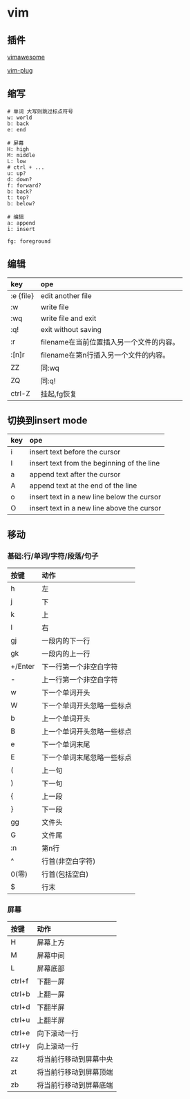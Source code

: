 # vim

## 插件

[vimawesome](https://vimawesome.com/)

[vim-plug](https://github.com/junegunn/vim-plug)

## 缩写

```text
# 单词 大写则跳过标点符号
w: world
b: back
e: end

# 屏幕
H: high
M: middle
L: low
# ctrl + ...
u: up?
d: down?
f: forward?
b: back?
t: top?
b: below?

# 编辑
a: append
i: insert

fg: foreground
```

## 编辑

| key       | ope                                      |
| :-------- | :--------------------------------------- |
| :e {file} | edit another file                        |
| :w        | write file                               |
| :wq       | write file and exit                      |
| :q!       | exit without saving                      |
| :r        | filename在当前位置插入另一个文件的内容。 |
| :[n]r     | filename在第n行插入另一个文件的内容。    |
| ZZ        | 同:wq                                    |
| ZQ        | 同:q!                                    |
| ctrl-Z    | 挂起,fg恢复                              |

## 切换到insert mode

| key  | ope                                        |
| :--- | :----------------------------------------- |
| i    | insert text before the cursor              |
| I    | insert text from the beginning of the line |
| a    | append text after the cursor               |
| A    | append text at the end of the line         |
| o    | insert text in a new line below the cursor |
| O    | insert text in a new line above the cursor |

## 移动

### 基础:行/单词/字符/段落/句子

| 按键    | 动作                       |
| :------ | :------------------------- |
| h       | 左                         |
| j       | 下                         |
| k       | 上                         |
| l       | 右                         |
| gj      | 一段内的下一行             |
| gk      | 一段内的上一行             |
| +/Enter | 下一行第一个非空白字符     |
| -       | 上一行第一个非空白字符     |
| w       | 下一个单词开头             |
| W       | 下一个单词开头忽略一些标点 |
| b       | 上一个单词开头             |
| B       | 上一个单词开头忽略一些标点 |
| e       | 下一个单词末尾             |
| E       | 下一个单词末尾忽略一些标点 |
| (       | 上一句                     |
| )       | 下一句                     |
| {       | 上一段                     |
| }       | 下一段                     |
| gg      | 文件头                     |
| G       | 文件尾                     |
| :n      | 第n行                      |
| ^       | 行首(非空白字符)           |
| 0(零)   | 行首(包括空白)             |
| $       | 行末                       |

### 屏幕

| 按键   | 动作                   |
| :----- | :--------------------- |
| H      | 屏幕上方               |
| M      | 屏幕中间               |
| L      | 屏幕底部               |
| ctrl+f | 下翻一屏               |
| ctrl+b | 上翻一屏               |
| ctrl+d | 下翻半屏               |
| ctrl+u | 上翻半屏               |
| ctrl+e | 向下滚动一行           |
| ctrl+y | 向上滚动一行           |
| zz     | 将当前行移动到屏幕中央 |
| zt     | 将当前行移动到屏幕顶端 |
| zb     | 将当前行移动到屏幕底端 |
